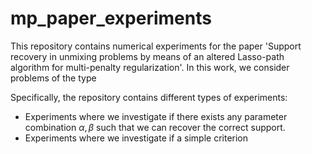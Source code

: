 # mp_paper_experiments
This repository contains numerical experiments for the paper 'Support recovery in unmixing problems by means of an altered Lasso-path algorithm for multi-penalty regularization'. In this work, we consider problems of the type 




Specifically, the repository contains different types of experiments:

  - Experiments where we investigate if there exists any parameter combination $\alpha, \beta$ such that we can recover the correct support.
  - Experiments where we investigate if a simple criterion 
